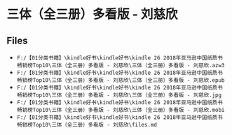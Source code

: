 # 三体（全三册）多看版 - 刘慈欣

## Files

- `F:/【01分类书籍】\kindle好书\kindle好书\kindle 26 2018年亚马逊中国纸质书畅销榜Top10\三体（全三册）多看版 - 刘慈欣\三体（全三册）多看版 - 刘慈欣.azw3`
- `F:/【01分类书籍】\kindle好书\kindle好书\kindle 26 2018年亚马逊中国纸质书畅销榜Top10\三体（全三册）多看版 - 刘慈欣\三体（全三册）多看版 - 刘慈欣.epub`
- `F:/【01分类书籍】\kindle好书\kindle好书\kindle 26 2018年亚马逊中国纸质书畅销榜Top10\三体（全三册）多看版 - 刘慈欣\三体（全三册）多看版 - 刘慈欣.jpg`
- `F:/【01分类书籍】\kindle好书\kindle好书\kindle 26 2018年亚马逊中国纸质书畅销榜Top10\三体（全三册）多看版 - 刘慈欣\三体（全三册）多看版 - 刘慈欣.mobi`
- `F:/【01分类书籍】\kindle好书\kindle好书\kindle 26 2018年亚马逊中国纸质书畅销榜Top10\三体（全三册）多看版 - 刘慈欣\files.md`
